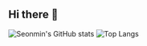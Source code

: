 ## Hi there 👋

![Seonmin's GitHub stats](https://github-readme-stats.vercel.app/api?username=seonmin12&show_icons=true&theme=radical)
![Top Langs](https://github-readme-stats.vercel.app/api/top-langs/?username=seonmin12&layout=compact)

<!--
**seonmin12/seonmin12** is a ✨ _special_ ✨ repository because its `README.md` (this file) appears on your GitHub profile.

Here are some ideas to get you started:

- 🔭 I’m currently working on ...
- 🌱 I’m currently learning ...
- 👯 I’m looking to collaborate on ...
- 🤔 I’m looking for help with ...
- 💬 Ask me about ...
- 📫 How to reach me: ...
- 😄 Pronouns: ...
- ⚡ Fun fact: ...
-->
